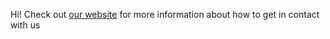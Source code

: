 Hi!
Check out [our website](https://bacstitchdna.com/) for more information about how to get in contact with us
